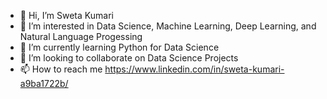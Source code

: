 - 👋 Hi, I’m Sweta Kumari
- 👀 I’m interested in Data Science, Machine Learning, Deep Learning, and Natural Language Progessing
- 🌱 I’m currently learning Python for Data Science
- 💞️ I’m looking to collaborate on Data Science Projects
- 📫 How to reach me https://www.linkedin.com/in/sweta-kumari-a9ba1722b/

<!---
SwetaK99/SwetaK99 is a ✨ special ✨ repository because its `README.md` (this file) appears on your GitHub profile.
You can click the Preview link to take a look at your changes.
--->
